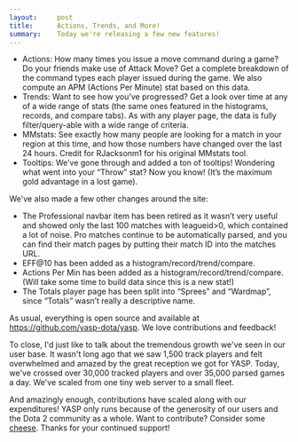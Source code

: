 ```yaml
---
layout:     post
title:      Actions, Trends, and More!
summary:    Today we're releasing a few new features!
---
```


* Actions: How many times you issue a move command during a game?  Do your friends make use of Attack Move? 
  Get a complete breakdown of the command types each player issued during the game.  We also compute an APM (Actions Per Minute) stat based on this data.
* Trends: Want to see how you’ve progressed?  Get a look over time at any of a wide range of stats 
  (the same ones featured in the histograms, records, and compare tabs).  As with any player page, the data is fully filter/query-able with a wide range of 
  criteria.
* MMstats: See exactly how many people are looking for a match in your region at this time, and how those numbers have changed over the last 24 hours.
  Credit for RJacksonm1 for his original MMstats tool.
* Tooltips: We’ve gone through and added a ton of tooltips!  Wondering what went into your “Throw” stat?  Now you know! 
  (It’s the maximum gold advantage in a lost game).

We've also made a few other changes around the site:

* The Professional navbar item has been retired as it wasn’t very useful and showed only the last 100 matches with leagueid>0, which contained a lot of noise.
Pro matches continue to be automatically parsed, and you can find their match pages by putting their match ID into the matches URL.
* EFF@10 has been added as a histogram/record/trend/compare.
* Actions Per Min has been added as a histogram/record/trend/compare. (Will take some time to build data since this is a new stat!)
* The Totals player page has been split into “Sprees” and “Wardmap”, since “Totals” wasn’t really a descriptive name.

As usual, everything is open source and available at https://github.com/yasp-dota/yasp.  We love contributions and feedback!

To close, I'd just like to talk about the tremendous growth we've seen in our user base. It wasn't long ago that we saw 1,500 track players
and felt overwhelmed and amazed by the great reception we got for YASP. Today, we've crossed over 30,000 tracked players and over 35,000 parsed games
a day. We've scaled from one tiny web server to a small fleet.

And amazingly enough, contributions have scaled along with our expenditures! YASP only runs because of the generosity of our users and the
Dota 2 community as a whole. Want to contribute? Consider some [cheese](/carry). Thanks for your continued support!